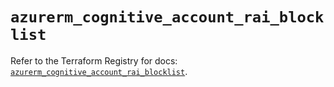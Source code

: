 # `azurerm_cognitive_account_rai_blocklist`

Refer to the Terraform Registry for docs: [`azurerm_cognitive_account_rai_blocklist`](https://registry.terraform.io/providers/hashicorp/azurerm/4.14.0/docs/resources/cognitive_account_rai_blocklist).
